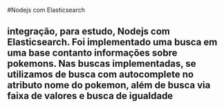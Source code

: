 #Nodejs com Elasticsearch

## integração, para estudo, Nodejs com Elasticsearch. Foi implementado uma busca em uma base contanto informações sobre pokemons. Nas buscas implementadas, se utilizamos de busca com autocomplete no atributo nome do pokemon, além de busca via faixa de valores e busca de igualdade